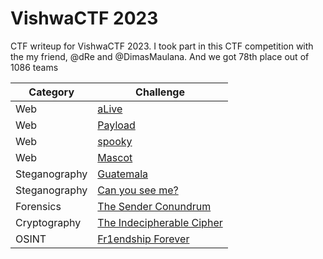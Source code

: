 # VishwaCTF 2023
CTF writeup for VishwaCTF 2023. I took part in this CTF competition with the my friend, @dRe and @DimasMaulana. And we got 78th place out of 1086 teams

| Category | Challenge |
| --- | --- |
| Web | [aLive](/VishwaCTF%202023/aLive/)
| Web | [Payload](/VishwaCTF%202023/Payload/)
| Web | [spooky](/VishwaCTF%202023/spooky/)
| Web | [Mascot](/VishwaCTF%202023/Mascot/)
| Steganography | [Guatemala](/VishwaCTF%202023/Guatemala/)
| Steganography | [Can you see me?](/VishwaCTF%202023/Can%20you%20see%20me/)
| Forensics | [The Sender Conundrum](/VishwaCTF%202023/The%20Sender%20Conundrum/)
| Cryptography | [The Indecipherable Cipher](/VishwaCTF%202023/The%20Indecipherable%20Cipher/)
| OSINT | [Fr1endship Forever](/VishwaCTF%202023/Fr1endship%20Forever/)